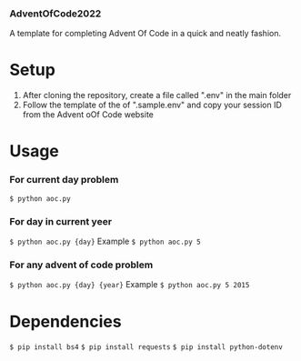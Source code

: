 ### AdventOfCode2022
A template for completing Advent Of Code in a quick and neatly fashion.

# Setup
1. After cloning the repository, create a file called ".env" in the main folder
2. Follow the template of the of ".sample.env" and copy your session ID from the Advent oOf Code website

# Usage
### For current day problem
`$ python aoc.py`

### For day in current yeer
`$ python aoc.py {day}`
Example `$ python aoc.py 5`

### For any advent of code problem
`$ python aoc.py {day} {year}`
Example `$ python aoc.py 5 2015`

# Dependencies
`$ pip install bs4`
`$ pip install requests`
`$ pip install python-dotenv`
